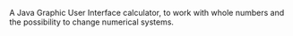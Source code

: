 A Java Graphic User Interface calculator, to work with whole numbers and the possibility to change numerical systems.
